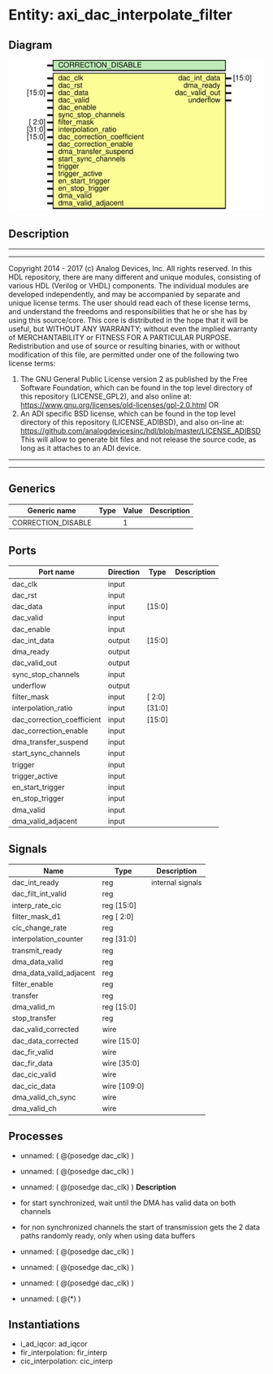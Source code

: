 # Entity: axi_dac_interpolate_filter

## Diagram

![Diagram](axi_dac_interpolate_filter.svg "Diagram")
## Description

***************************************************************************
 ***************************************************************************
 Copyright 2014 - 2017 (c) Analog Devices, Inc. All rights reserved.
 In this HDL repository, there are many different and unique modules, consisting
 of various HDL (Verilog or VHDL) components. The individual modules are
 developed independently, and may be accompanied by separate and unique license
 terms.
 The user should read each of these license terms, and understand the
 freedoms and responsibilities that he or she has by using this source/core.
 This core is distributed in the hope that it will be useful, but WITHOUT ANY
 WARRANTY; without even the implied warranty of MERCHANTABILITY or FITNESS FOR
 A PARTICULAR PURPOSE.
 Redistribution and use of source or resulting binaries, with or without modification
 of this file, are permitted under one of the following two license terms:
   1. The GNU General Public License version 2 as published by the
      Free Software Foundation, which can be found in the top level directory
      of this repository (LICENSE_GPL2), and also online at:
      <https://www.gnu.org/licenses/old-licenses/gpl-2.0.html>
 OR
   2. An ADI specific BSD license, which can be found in the top level directory
      of this repository (LICENSE_ADIBSD), and also on-line at:
      https://github.com/analogdevicesinc/hdl/blob/master/LICENSE_ADIBSD
      This will allow to generate bit files and not release the source code,
      as long as it attaches to an ADI device.
 ***************************************************************************
 ***************************************************************************
 
## Generics

| Generic name       | Type | Value | Description |
| ------------------ | ---- | ----- | ----------- |
| CORRECTION_DISABLE |      | 1     |             |
## Ports

| Port name                  | Direction | Type   | Description |
| -------------------------- | --------- | ------ | ----------- |
| dac_clk                    | input     |        |             |
| dac_rst                    | input     |        |             |
| dac_data                   | input     | [15:0] |             |
| dac_valid                  | input     |        |             |
| dac_enable                 | input     |        |             |
| dac_int_data               | output    | [15:0] |             |
| dma_ready                  | output    |        |             |
| dac_valid_out              | output    |        |             |
| sync_stop_channels         | input     |        |             |
| underflow                  | output    |        |             |
| filter_mask                | input     | [ 2:0] |             |
| interpolation_ratio        | input     | [31:0] |             |
| dac_correction_coefficient | input     | [15:0] |             |
| dac_correction_enable      | input     |        |             |
| dma_transfer_suspend       | input     |        |             |
| start_sync_channels        | input     |        |             |
| trigger                    | input     |        |             |
| trigger_active             | input     |        |             |
| en_start_trigger           | input     |        |             |
| en_stop_trigger            | input     |        |             |
| dma_valid                  | input     |        |             |
| dma_valid_adjacent         | input     |        |             |
## Signals

| Name                    | Type           | Description       |
| ----------------------- | -------------- | ----------------- |
| dac_int_ready           | reg            | internal signals  |
| dac_filt_int_valid      | reg            |                   |
| interp_rate_cic         | reg     [15:0] |                   |
| filter_mask_d1          | reg     [ 2:0] |                   |
| cic_change_rate         | reg            |                   |
| interpolation_counter   | reg     [31:0] |                   |
| transmit_ready          | reg            |                   |
| dma_data_valid          | reg            |                   |
| dma_data_valid_adjacent | reg            |                   |
| filter_enable           | reg            |                   |
| transfer                | reg            |                   |
| dma_valid_m             | reg     [15:0] |                   |
| stop_transfer           | reg            |                   |
| dac_valid_corrected     | wire           |                   |
| dac_data_corrected      | wire [15:0]    |                   |
| dac_fir_valid           | wire           |                   |
| dac_fir_data            | wire [35:0]    |                   |
| dac_cic_valid           | wire           |                   |
| dac_cic_data            | wire [109:0]   |                   |
| dma_valid_ch_sync       | wire           |                   |
| dma_valid_ch            | wire           |                   |
## Processes
- unnamed: ( @(posedge dac_clk) )
- unnamed: ( @(posedge dac_clk) )
- unnamed: ( @(posedge dac_clk) )
**Description**
- for start synchronized, wait until the DMA has valid data on both channels
- for non synchronized channels the start of transmission gets the 2 data
paths randomly ready, only when using data buffers

- unnamed: ( @(posedge dac_clk) )
- unnamed: ( @(posedge dac_clk) )
- unnamed: ( @(posedge dac_clk) )
- unnamed: ( @(*) )
## Instantiations

- i_ad_iqcor: ad_iqcor
- fir_interpolation: fir_interp
- cic_interpolation: cic_interp
